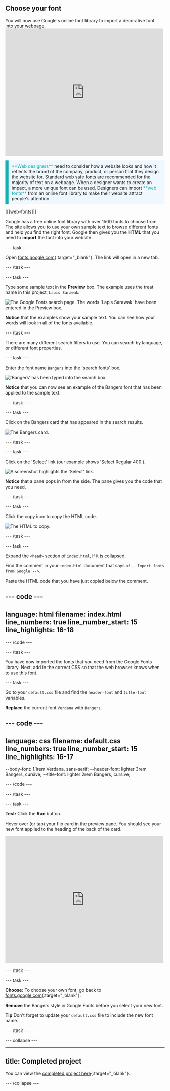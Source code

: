 ## Choose your font

<div style="display: flex; flex-wrap: wrap">
<div style="flex-basis: 200px; flex-grow: 1; margin-right: 15px;">
You will now use Google's online font library to import a decorative font into your webpage. 
</div>
<div>
<iframe src="https://editor.raspberrypi.org/en/embed/viewer/flip-treat-webcards-step-5" width="500" height="400" frameborder="0" marginwidth="0" marginheight="0" allowfullscreen> </iframe>
</div>
</div>

<p style="border-left: solid; border-width:10px; border-color: #0faeb0; background-color: aliceblue; padding: 10px;">
<span style="color: #0faeb0">**Web designers**</span> need to consider how a website looks and how it reflects the brand of the company, product, or person that they design the website for. Standard web safe fonts are recommended for the majority of text on a webpage. When a designer wants to create an impact, a more unique font can be used. Designers can import <span style="color: #0faeb0">**web fonts**</span> from an online font library to make their website attract people's attention.</p>

[[[web-fonts]]]

Google has a free online font library with over 1500 fonts to choose from. The site allows you to use your own sample text to browse different fonts and help you find the right font. Google then gives you the **HTML** that you need to **import** the font into your website. 

--- task ---

Open [fonts.google.com](https://fonts.google.com/){:target="_blank"}. The link will open in a new tab. 

--- /task ---

--- task ---

Type some sample text in the **Preview** box. The example uses the treat name in this project, `Lapis Sarawak`.

![The Google Fonts search page. The words 'Lapis Sarawak' have been entered in the Preview box.](images/custom.png)

**Notice** that the examples show your sample text. You can see how your words will look in all of the fonts available. 

--- /task ---

There are many different search filters to use. You can search by language, or different font properties. 

--- task ---

Enter the font name `Bangers` into the 'search fonts' box. 

!['Bangers' has been typed into the search box.](images/bangers.png)

**Notice** that you can now see an example of the Bangers font that has been applied to the sample text. 

--- /task ---

--- task ---

Click on the Bangers card that has appeared in the search results.

![The Bangers card.](images/bangers-card.PNG)

--- /task ---

--- task ---

Click on the 'Select' link (our example shows 'Select Regular 400').

![A screenshot highlights the 'Select' link.](images/select-style.png)

**Notice** that a pane pops in from the side. The pane gives you the code that you need.

--- /task ---

--- task ---

Click the copy icon to copy the HTML code.

![The HTML to copy.](images/html.png)

--- /task ---

--- task ---

Expand the `<head>` section of `index.html`, if it is collapsed. 

Find the comment in your `index.html` document that says `<!-- Import fonts from Google -->`.

Paste the HTML code that you have just copied below the comment.

--- code ---
---
language: html
filename: index.html
line_numbers: true
line_number_start: 15
line_highlights: 16-18
---
  <!-- Import fonts from Google -->
  <link rel="preconnect" href="https://fonts.googleapis.com">
  <link rel="preconnect" href="https://fonts.gstatic.com" crossorigin>
  <link href="https://fonts.googleapis.com/css2?family=Bangers&display=swap" rel="stylesheet">

--- /code ---

--- /task ---

You have now imported the fonts that you need from the Google Fonts library. Next, add in the correct CSS so that the web browser knows when to use this font. 

--- task ---

Go to your `default.css` file and find the `header-font` and `title-font` variables. 

**Replace** the current font `Verdana` with `Bangers`. 

--- code ---
---
language: css
filename: default.css
line_numbers: true
line_number_start: 15
line_highlights: 16-17
---
  --body-font: 1.1rem Verdana, sans-serif;
  --header-font: lighter 3rem Bangers, cursive;
  --title-font: lighter 2rem Bangers, cursive;

--- /code ---

--- /task ---

--- task ---

**Test:** Click the **Run** button. 

Hover over (or tap) your flip card in the preview pane. You should see your new font applied to the heading of the back of the card.

<div>
<iframe src="https://editor.raspberrypi.org/en/embed/viewer/flip-treat-webcards-step-5" width="500" height="400" frameborder="0" marginwidth="0" marginheight="0" allowfullscreen> </iframe>
</div>

--- /task ---

--- task ---

**Choose:** To choose your own font, go back to [fonts.google.com](https://fonts.google.com/){:target="_blank"}.

**Remove** the Bangers style in Google Fonts before you select your new font. 

**Tip** Don't forget to update your `default.css` file to include the new font name.

--- /task ---

--- collapse ---

---
title: Completed project
---

You can view the [completed project here](https://editor.raspberrypi.org/en/projects/flip-treat-webcards-step-5){:target="_blank"}.

--- /collapse ---
